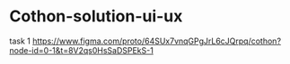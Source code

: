 # Cothon-solution-ui-ux
task 1
https://www.figma.com/proto/64SUx7vnqGPgJrL6cJQrpq/cothon?node-id=0-1&t=8V2qs0HsSaDSPEkS-1

